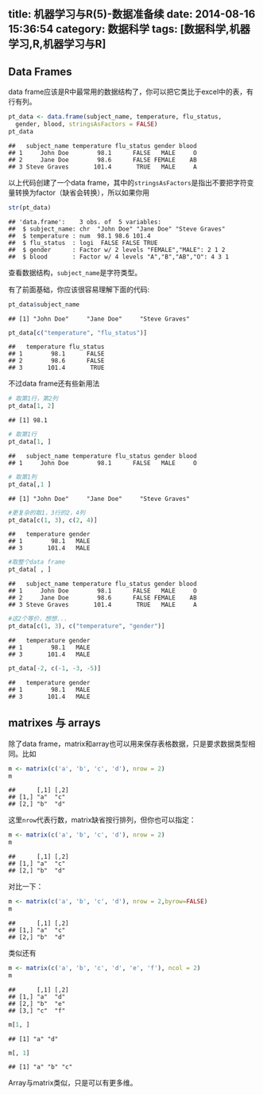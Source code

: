 title: 机器学习与R(5)-数据准备续
date: 2014-08-16 15:36:54
category: 数据科学
tags: [数据科学,机器学习,R,机器学习与R]
---



## Data Frames

data frame应该是R中最常用的数据结构了，你可以把它类比于excel中的表，有行有列。


```r
pt_data <- data.frame(subject_name, temperature, flu_status,
  gender, blood, stringsAsFactors = FALSE)
pt_data
```

```
##   subject_name temperature flu_status gender blood
## 1     John Doe        98.1      FALSE   MALE     O
## 2     Jane Doe        98.6      FALSE FEMALE    AB
## 3 Steve Graves       101.4       TRUE   MALE     A
```

以上代码创建了一个data frame，其中的`stringsAsFactors`是指出不要把字符变量转换为factor（缺省会转换），所以如果你用


```r
str(pt_data)
```

```
## 'data.frame':	3 obs. of  5 variables:
##  $ subject_name: chr  "John Doe" "Jane Doe" "Steve Graves"
##  $ temperature : num  98.1 98.6 101.4
##  $ flu_status  : logi  FALSE FALSE TRUE
##  $ gender      : Factor w/ 2 levels "FEMALE","MALE": 2 1 2
##  $ blood       : Factor w/ 4 levels "A","B","AB","O": 4 3 1
```

查看数据结构，`subject_name`是字符类型。

有了前面基础，你应该很容易理解下面的代码:


```r
pt_data$subject_name
```

```
## [1] "John Doe"     "Jane Doe"     "Steve Graves"
```

```r
pt_data[c("temperature", "flu_status")]
```

```
##   temperature flu_status
## 1        98.1      FALSE
## 2        98.6      FALSE
## 3       101.4       TRUE
```

不过data frame还有些新用法


```r
# 取第1行，第2列
pt_data[1, 2]
```

```
## [1] 98.1
```

```r
# 取第1行
pt_data[1, ]
```

```
##   subject_name temperature flu_status gender blood
## 1     John Doe        98.1      FALSE   MALE     O
```

```r
# 取第1列
pt_data[,1 ]
```

```
## [1] "John Doe"     "Jane Doe"     "Steve Graves"
```

```r
#更复杂的取1，3行的2，4列
pt_data[c(1, 3), c(2, 4)]
```

```
##   temperature gender
## 1        98.1   MALE
## 3       101.4   MALE
```

```r
#取整个data frame
pt_data[ , ]
```

```
##   subject_name temperature flu_status gender blood
## 1     John Doe        98.1      FALSE   MALE     O
## 2     Jane Doe        98.6      FALSE FEMALE    AB
## 3 Steve Graves       101.4       TRUE   MALE     A
```

```r
#这2个等价，想想...
pt_data[c(1, 3), c("temperature", "gender")]
```

```
##   temperature gender
## 1        98.1   MALE
## 3       101.4   MALE
```

```r
pt_data[-2, c(-1, -3, -5)]
```

```
##   temperature gender
## 1        98.1   MALE
## 3       101.4   MALE
```

## matrixes 与 arrays

除了data frame，matrix和array也可以用来保存表格数据，只是要求数据类型相同。比如


```r
m <- matrix(c('a', 'b', 'c', 'd'), nrow = 2)
m
```

```
##      [,1] [,2]
## [1,] "a"  "c" 
## [2,] "b"  "d"
```

这里`nrow`代表行数，matrix缺省按行排列，但你也可以指定：


```r
m <- matrix(c('a', 'b', 'c', 'd'), nrow = 2)
m
```

```
##      [,1] [,2]
## [1,] "a"  "c" 
## [2,] "b"  "d"
```

对比一下：


```r
m <- matrix(c('a', 'b', 'c', 'd'), nrow = 2,byrow=FALSE)
m
```

```
##      [,1] [,2]
## [1,] "a"  "c" 
## [2,] "b"  "d"
```

类似还有


```r
m <- matrix(c('a', 'b', 'c', 'd', 'e', 'f'), ncol = 2)
m
```

```
##      [,1] [,2]
## [1,] "a"  "d" 
## [2,] "b"  "e" 
## [3,] "c"  "f"
```

```r
m[1, ]
```

```
## [1] "a" "d"
```

```r
m[, 1]
```

```
## [1] "a" "b" "c"
```

Array与matrix类似，只是可以有更多维。
